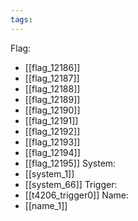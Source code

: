 ```yaml
---
tags:
---
```

Flag:
- [[flag_12186]]
- [[flag_12187]]
- [[flag_12188]]
- [[flag_12189]]
- [[flag_12190]]
- [[flag_12191]]
- [[flag_12192]]
- [[flag_12193]]
- [[flag_12194]]
- [[flag_12195]]
System:
- [[system_1]]
- [[system_66]]
Trigger:
- [[t4206_trigger0]]
Name:
- [[name_1]]
